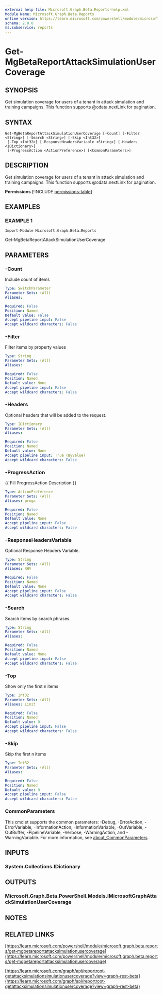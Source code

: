 ```yaml
---
external help file: Microsoft.Graph.Beta.Reports-help.xml
Module Name: Microsoft.Graph.Beta.Reports
online version: https://learn.microsoft.com/powershell/module/microsoft.graph.beta.reports/get-mgbetareportattacksimulationusercoverage
schema: 2.0.0
ms.subservice: reports
---
```


# Get-MgBetaReportAttackSimulationUserCoverage

## SYNOPSIS
Get simulation coverage for users of a tenant in attack simulation and training campaigns.
This function supports @odata.nextLink for pagination.

## SYNTAX

```
Get-MgBetaReportAttackSimulationUserCoverage [-Count] [-Filter <String>] [-Search <String>] [-Skip <Int32>]
 [-Top <Int32>] [-ResponseHeadersVariable <String>] [-Headers <IDictionary>]
 [-ProgressAction <ActionPreference>] [<CommonParameters>]
```

## DESCRIPTION
Get simulation coverage for users of a tenant in attack simulation and training campaigns.
This function supports @odata.nextLink for pagination.

**Permissions**
[!INCLUDE [permissions-table](~/../graphref/api-reference/beta/includes/permissions/reportroot-getattacksimulationsimulationusercoverage-permissions.md)]

## EXAMPLES

### EXAMPLE 1
```
Import-Module Microsoft.Graph.Beta.Reports
```

Get-MgBetaReportAttackSimulationUserCoverage

## PARAMETERS

### -Count
Include count of items

```yaml
Type: SwitchParameter
Parameter Sets: (All)
Aliases:

Required: False
Position: Named
Default value: False
Accept pipeline input: False
Accept wildcard characters: False
```

### -Filter
Filter items by property values

```yaml
Type: String
Parameter Sets: (All)
Aliases:

Required: False
Position: Named
Default value: None
Accept pipeline input: False
Accept wildcard characters: False
```

### -Headers
Optional headers that will be added to the request.

```yaml
Type: IDictionary
Parameter Sets: (All)
Aliases:

Required: False
Position: Named
Default value: None
Accept pipeline input: True (ByValue)
Accept wildcard characters: False
```

### -ProgressAction
{{ Fill ProgressAction Description }}

```yaml
Type: ActionPreference
Parameter Sets: (All)
Aliases: proga

Required: False
Position: Named
Default value: None
Accept pipeline input: False
Accept wildcard characters: False
```

### -ResponseHeadersVariable
Optional Response Headers Variable.

```yaml
Type: String
Parameter Sets: (All)
Aliases: RHV

Required: False
Position: Named
Default value: None
Accept pipeline input: False
Accept wildcard characters: False
```

### -Search
Search items by search phrases

```yaml
Type: String
Parameter Sets: (All)
Aliases:

Required: False
Position: Named
Default value: None
Accept pipeline input: False
Accept wildcard characters: False
```

### -Top
Show only the first n items

```yaml
Type: Int32
Parameter Sets: (All)
Aliases: Limit

Required: False
Position: Named
Default value: 0
Accept pipeline input: False
Accept wildcard characters: False
```

### -Skip
Skip the first n items

```yaml
Type: Int32
Parameter Sets: (All)
Aliases:

Required: False
Position: Named
Default value: 0
Accept pipeline input: False
Accept wildcard characters: False
```

### CommonParameters
This cmdlet supports the common parameters: -Debug, -ErrorAction, -ErrorVariable, -InformationAction, -InformationVariable, -OutVariable, -OutBuffer, -PipelineVariable, -Verbose, -WarningAction, and -WarningVariable. For more information, see [about_CommonParameters](http://go.microsoft.com/fwlink/?LinkID=113216).

## INPUTS

### System.Collections.IDictionary
## OUTPUTS

### Microsoft.Graph.Beta.PowerShell.Models.IMicrosoftGraphAttackSimulationUserCoverage
## NOTES

## RELATED LINKS

[https://learn.microsoft.com/powershell/module/microsoft.graph.beta.reports/get-mgbetareportattacksimulationusercoverage](https://learn.microsoft.com/powershell/module/microsoft.graph.beta.reports/get-mgbetareportattacksimulationusercoverage)

[https://learn.microsoft.com/graph/api/reportroot-getattacksimulationsimulationusercoverage?view=graph-rest-beta](https://learn.microsoft.com/graph/api/reportroot-getattacksimulationsimulationusercoverage?view=graph-rest-beta)




